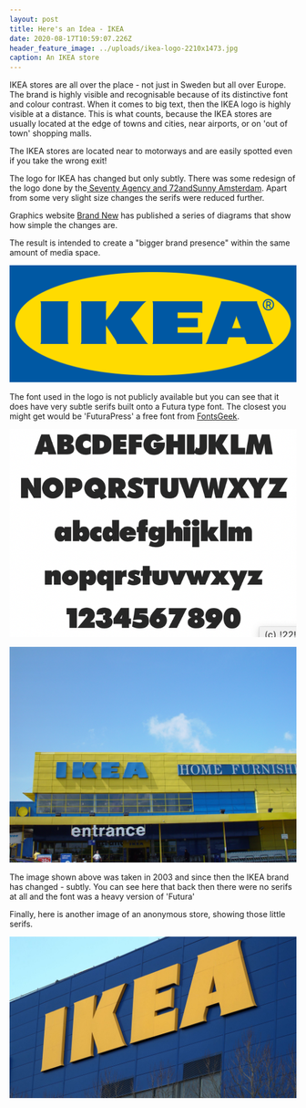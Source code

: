 ```yaml
---
layout: post
title: Here's an Idea - IKEA
date: 2020-08-17T10:59:07.226Z
header_feature_image: ../uploads/ikea-logo-2210x1473.jpg
caption: An IKEA store
---
```

IKEA stores are all over the place - not just in Sweden but all over Europe. The brand is highly visible and recognisable because of its distinctive font and colour contrast. When it comes to big text, then the IKEA logo is highly visible at a distance. This is what counts, because the IKEA stores are usually located at the edge of towns and cities, near airports, or on 'out of town' shopping malls. 

The IKEA stores are located near to motorways and are easily spotted even if you take the wrong exit!

The logo for IKEA has changed but only subtly. There was some redesign of the logo done by the[ Seventy Agency and 72andSunny Amsterdam](https://www.underconsideration.com/brandnew/archives/new_logo_for_ikea.php). Apart from some very slight size changes the serifs were reduced further.

Graphics website [Brand New](https://www.underconsideration.com/brandnew/archives/new_logo_for_ikea.php) has published a series of diagrams that show how simple the changes are.

The result is intended to create a "bigger brand presence" within the same amount of media space.

![The IKEA logo](../uploads/ikea_2019_logo.png "The IKEA logo")

The font used in the logo is not publicly available but you can see that it does have very subtle serifs built onto a Futura type font. The closest you might get would be 'FuturaPress' a free font from [FontsGeek](https://fontsgeek.com/fonts/FuturaPress-Press).

![Here is a glyph set for FuturaPress](../uploads/screenshot-2020-08-17-at-11.42.31.png "Here is a glyph set for FuturaPress")

![London IKEA in 2003](../uploads/50222995496_dd20a310e5_o.jpg "London IKEA in 2003")

The image shown above was taken in 2003 and since then the IKEA brand has changed  - subtly. You can see here that back then there were no serifs at all and the font was a heavy version of 'Futura'

Finally, here is another image of an anonymous store, showing those little serifs.

![Image from Sky News.](../uploads/ikeastore.jpg "Image from Sky News.")